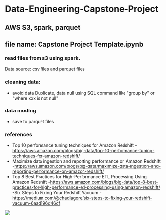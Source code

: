 # Data-Engineering-Capstone-Project
## AWS S3, spark, parquet
## file name:  Capstone Project Template.ipynb
### read files from s3 using spark.
Data source: csv files and parquet files

### cleaning data: 
- avoid data Duplicate, data null using SQL command like "group by" or "where xxx is not null" 

### data moding 
- save to parquet files

### references
- Top 10 performance tuning techniques for Amazon Redshift
-https://aws.amazon.com/blogs/big-data/top-10-performance-tuning-techniques-for-amazon-redshift/
- Maximize data ingestion and reporting performance on Amazon Redshift
-https://aws.amazon.com/blogs/big-data/maximize-data-ingestion-and-reporting-performance-on-amazon-redshift/
- Top 8 Best Practices for High-Performance ETL Processing Using Amazon Redshift
-https://aws.amazon.com/blogs/big-data/top-8-best-practices-for-high-performance-etl-processing-using-amazon-redshift/
-Six Steps to Fixing Your Redshift Vacuum
-https://medium.com/@chadlagore/six-steps-to-fixing-your-redshift-vacuum-6aad196d46cf


 

![](https://d2908q01vomqb2.cloudfront.net/b6692ea5df920cad691c20319a6fffd7a4a766b8/2019/12/26/redshift-1c.png)
